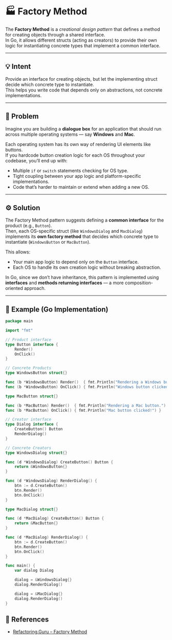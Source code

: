 # 🏭 Factory Method

The **Factory Method** is a *creational design pattern* that defines a method for creating objects through a shared interface.  
In Go, it allows different structs (acting as creators) to provide their own logic for instantiating concrete types that implement a common interface.

---

## 💡 Intent

Provide an interface for creating objects, but let the implementing struct decide which concrete type to instantiate.  
This helps you write code that depends only on abstractions, not concrete implementations.

---

## 🧠 Problem

Imagine you are building a **dialogue box** for an application that should run across multiple operating systems — say **Windows** and **Mac**.

Each operating system has its own way of rendering UI elements like buttons.  
If you hardcode button creation logic for each OS throughout your codebase, you’ll end up with:

- Multiple `if` or `switch` statements checking for OS type.  
- Tight coupling between your app logic and platform-specific implementations.  
- Code that’s harder to maintain or extend when adding a new OS.

---

## ⚙️ Solution

The Factory Method pattern suggests defining a **common interface** for the product (e.g., `Button`).  
Then, each OS-specific struct (like `WindowsDialog` and `MacDialog`) implements its **own factory method** that decides which concrete type to instantiate (`WindowsButton` or `MacButton`).

This allows:

- Your main app logic to depend only on the `Button` interface.  
- Each OS to handle its own creation logic without breaking abstraction.  

In Go, since we don’t have inheritance, this pattern is implemented using **interfaces** and **methods returning interfaces** — a more composition-oriented approach.

---

## 🧩 Example (Go Implementation)

```go
package main

import "fmt"

// Product interface
type Button interface {
	Render()
	OnClick()
}

// Concrete Products
type WindowsButton struct{}

func (b *WindowsButton) Render()  { fmt.Println("Rendering a Windows button.") }
func (b *WindowsButton) OnClick() { fmt.Println("Windows button clicked!") }

type MacButton struct{}

func (b *MacButton) Render()  { fmt.Println("Rendering a Mac button.") }
func (b *MacButton) OnClick() { fmt.Println("Mac button clicked!") }

// Creator interface
type Dialog interface {
	CreateButton() Button
	RenderDialog()
}

// Concrete Creators
type WindowsDialog struct{}

func (d *WindowsDialog) CreateButton() Button {
	return &WindowsButton{}
}

func (d *WindowsDialog) RenderDialog() {
	btn := d.CreateButton()
	btn.Render()
	btn.OnClick()
}

type MacDialog struct{}

func (d *MacDialog) CreateButton() Button {
	return &MacButton{}
}

func (d *MacDialog) RenderDialog() {
	btn := d.CreateButton()
	btn.Render()
	btn.OnClick()
}

func main() {
	var dialog Dialog

	dialog = &WindowsDialog{}
	dialog.RenderDialog()

	dialog = &MacDialog{}
	dialog.RenderDialog()
}
```

## 🔗 References

- [Refactoring.Guru – Factory Method](https://refactoring.guru/design-patterns/factory-method)
